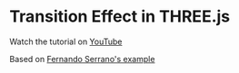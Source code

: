 # Transition Effect in THREE.js

Watch the tutorial on [YouTube](https://youtu.be/gsz3dgT-g3Q)

Based on [Fernando Serrano's example](https://threejs.org/examples/?q=cros#webgl_postprocessing_crossfade)
